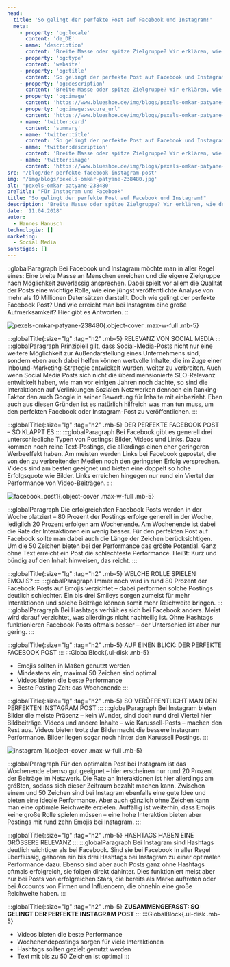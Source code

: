 ```yaml
---
head:
  title: 'So gelingt der perfekte Post auf Facebook und Instagram!'
  meta:
    - property: 'og:locale'
      content: 'de_DE'
    - name: 'description'
      content: 'Breite Masse oder spitze Zielgruppe? Wir erklären, wie der perfekte Post auf Facebook und Instagram gelingt. Jetzt mehr erfahren!'
    - property: 'og:type'
      content: 'website'
    - property: 'og:title'
      content: 'So gelingt der perfekte Post auf Facebook und Instagram!'
    - property: 'og:description'
      content: 'Breite Masse oder spitze Zielgruppe? Wir erklären, wie der perfekte Post auf Facebook und Instagram gelingt. Jetzt mehr erfahren!'
    - property: 'og:image'
      content: 'https://www.blueshoe.de/img/blogs/pexels-omkar-patyane-238480.jpg'
    - property: 'og:image:secure_url'
      content: 'https://www.blueshoe.de/img/blogs/pexels-omkar-patyane-238480.jpg'
    - name: 'twitter:card'
      content: 'summary'
    - name: 'twitter:title'
      content: 'So gelingt der perfekte Post auf Facebook und Instagram!'
    - name: 'twitter:description'
      content: 'Breite Masse oder spitze Zielgruppe? Wir erklären, wie der perfekte Post auf Facebook und Instagram gelingt. Jetzt mehr erfahren!'
    - name: 'twitter:image'
      content: 'https://www.blueshoe.de/img/blogs/pexels-omkar-patyane-238480.jpg'
src: '/blog/der-perfekte-facebook-instagram-post'
img: '/img/blogs/pexels-omkar-patyane-238480.jpg'
alt: 'pexels-omkar-patyane-238480'
preTitle: "Für Instagram und Facebook"
title: "So gelingt der perfekte Post auf Facebook und Instagram!"
description: 'Breite Masse oder spitze Zielgruppe? Wir erklären, wie der perfekte Post auf Facebook und Instagram gelingt. Jetzt mehr erfahren!'
date: '11.04.2018'
autor:
  - Hannes Hanusch
technologie: []
marketing: 
  - Social Media
sonstiges: []
---
```

::globalParagraph
Bei Facebook und Instagram möchte man in aller Regel eines: Eine breite Masse an Menschen erreichen und die eigene Zielgruppe nach Möglichkeit zuverlässig ansprechen. Dabei spielt vor allem die Qualität der Posts eine wichtige Rolle, wie eine jüngst veröffentlichte Analyse von mehr als 10 Millionen Datensätzen darstellt. Doch wie gelingt der perfekte Facebook Post? Und wie erreicht man bei Instagram eine große Aufmerksamkeit? Hier gibt es Antworten.
::
<!--more-->

![pexels-omkar-patyane-238480](/img/blogs/pexels-omkar-patyane-238480.jpg){.object-cover .max-w-full .mb-5}

:::globalTitle{:size="lg" :tag="h2" .mb-5}
RELEVANZ VON SOCIAL MEDIA
:::
:::globalParagraph
Prinzipiell gilt, dass Social-Media-Posts nicht nur eine weitere Möglichkeit zur Außendarstellung eines Unternehmens sind, sondern eben auch dabei helfen können wertvolle Inhalte, die im Zuge einer Inbound-Marketing-Strategie entwickelt wurden, weiter zu verbreiten. Auch wenn Social Media Posts sich nicht die überdimensionierte SEO-Relevanz entwickelt haben, wie man vor einigen Jahren noch dachte, so sind die Interaktionen auf Verlinkungen Sozialen Netzwerken dennoch ein Ranking-Faktor den auch Google in seiner Bewertung für Inhalte mit einbezieht. Eben auch aus diesen Gründen ist es natürlich hilfreich was man tun muss, um den perfekten Facebook oder Instagram-Post zu veröffentlichen.
:::

:::globalTitle{:size="lg" :tag="h2" .mb-5}
DER PERFEKTE FACEBOOK POST – SO KLAPPT ES
:::
:::globalParagraph
Bei Facebook gibt es generell drei unterschiedliche Typen von Postings: Bilder, Videos und Links. Dazu kommen noch reine Text-Postings, die allerdings einen eher geringeren Werbeeffekt haben. Am meisten werden Links bei Facebook gepostet, die von den zu verbreitenden Medien noch den geringsten Erfolg versprechen. Videos sind am besten geeignet und bieten eine doppelt so hohe Erfolgsquote wie Bilder. Links erreichen hingegen nur rund ein Viertel der Performance von Video-Beiträgen.
:::

![facebook_post1](/img/blogs/facebook_post1.jpg){.object-cover .max-w-full .mb-5}

:::globalParagraph
Die erfolgreichsten Facebook Posts werden in der Woche platziert – 80 Prozent der Postings erfolge generell in der Woche, lediglich 20 Prozent erfolgen am Wochenende. Am Wochenende ist dabei die Rate der Interaktionen ein wenig besser. Für den perfekten Post auf Facebook sollte man dabei auch die Länge der Zeichen berücksichtigen. Um die 50 Zeichen bieten bei der Performance das größte Potential. Ganz ohne Text erreicht ein Post die schlechteste Performance. Heißt: Kurz und bündig auf den Inhalt hinweisen, das reicht.
:::

:::globalTitle{:size="lg" :tag="h2" .mb-5}
WELCHE ROLLE SPIELEN EMOJIS?
:::
:::globalParagraph
Immer noch wird in rund 80 Prozent der Facebook Posts auf Emojis verzichtet – dabei performen solche Postings deutlich schlechter. Ein bis drei Smileys sorgen zumeist für mehr Interaktionen und solche Beiträge können somit mehr Reichweite bringen.
:::
:::globalParagraph
Bei Hashtags verhält es sich bei Facebook anders. Meist wird darauf verzichtet, was allerdings nicht nachteilig ist. Ohne Hashtags funktionieren Facebook Posts oftmals besser – der Unterschied ist aber nur gering.
:::

:::globalTitle{:size="lg" :tag="h2" .mb-5}
AUF EINEN BLICK: DER PERFEKTE FACEBOOK POST
:::
:::GlobalBlock{.ul-disk .mb-5}
- Emojis sollten in Maßen genutzt werden
- Mindestens ein, maximal 50 Zeichen sind optimal
- Videos bieten die beste Performance
- Beste Posting Zeit: das Wochenende
:::

:::globalTitle{:size="lg" :tag="h2" .mb-5}
SO VERÖFFENTLICHT MAN DEN PERFEKTEN INSTAGRAM POST
:::
:::globalParagraph
Bei Instagram bieten Bilder die meiste Präsenz – kein Wunder, sind doch rund drei Viertel hier Bildbeiträge. Videos und andere Inhalte – wie Karussell-Posts – machen den Rest aus. Videos bieten trotz der Bildermacht die bessere Instagram Performance. Bilder liegen sogar noch hinter den Karussell Postings.
:::

![instagram_1](/img/blogs/instagram_1.jpg){.object-cover .max-w-full .mb-5}

:::globalParagraph
Für den optimalen Post bei Instagram ist das Wochenende ebenso gut geeignet – hier erscheinen nur rund 20 Prozent der Beiträge im Netzwerk. Die Rate an Interaktionen ist hier allerdings am größten, sodass sich dieser Zeitraum bezahlt machen kann. Zwischen einem und 50 Zeichen sind bei Instagram ebenfalls eine gute Idee und bieten eine ideale Performance. Aber auch gänzlich ohne Zeichen kann man eine optimale Reichweite erzielen. Auffällig ist weiterhin, dass Emojis keine große Rolle spielen müssen – eine hohe Interaktion bieten aber Postings mit rund zehn Emojis bei Instagram.
:::

:::globalTitle{:size="lg" :tag="h2" .mb-5}
HASHTAGS HABEN EINE GRÖSSERE RELEVANZ
:::
:::globalParagraph
Bei Instagram sind Hashtags deutlich wichtiger als bei Facebook. Sind sie bei Facebook in aller Regel überflüssig, gehören ein bis drei Hashtags bei Instagram zu einer optimalen Performance dazu. Ebenso sind aber auch Posts ganz ohne Hashtags oftmals erfolgreich, sie folgen direkt dahinter. Dies funktioniert meist aber nur bei Posts von erfolgreichen Stars, die bereits als Marke auftreten oder bei Accounts von Firmen und Influencern, die ohnehin eine große Reichweite haben.
:::

:::globalTitle{:size="lg" :tag="h2" .mb-5}
**ZUSAMMENGEFASST: SO GELINGT DER PERFEKTE INSTAGRAM POST**
:::
:::GlobalBlock{.ul-disk .mb-5}
- Videos bieten die beste Performance
- Wochenendepostings sorgen für viele Interaktionen
- Hashtags sollten gezielt genutzt werden
- Text mit bis zu 50 Zeichen ist optimal
:::